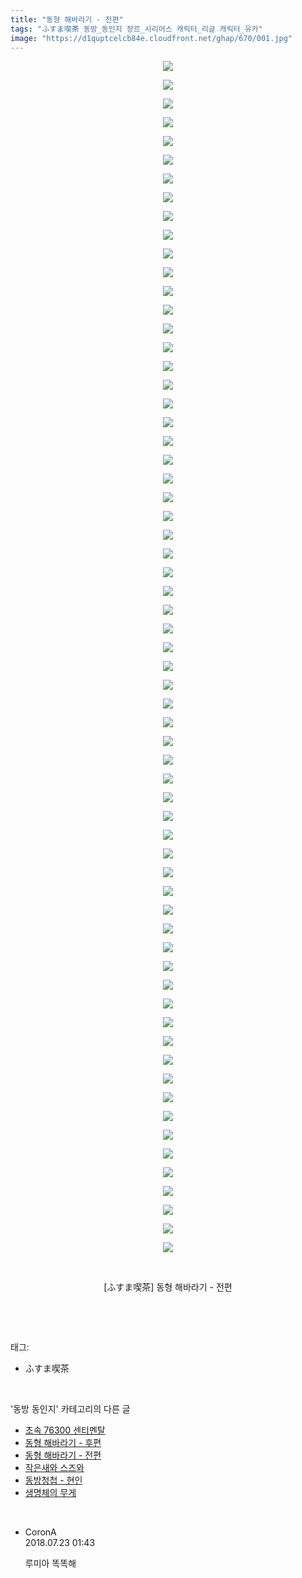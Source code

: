 ```yaml
---
title: "동형 해바라기 - 전편"
tags: "ふすま喫茶 동방_동인지 장르_시리어스 캐릭터_리글 캐릭터_유카"
image: "https://d1quptcelcb84e.cloudfront.net/ghap/670/001.jpg"
---
```

<div class="article">
<p style="text-align: center; clear: none; float: none;"><img src="{{ site.imgserver8 }}/ghap/670/001.jpg"/></p>
<p style="text-align: center; clear: none; float: none;"><img src="{{ site.imgserver8 }}/ghap/670/002.jpg"/></p>
<p style="text-align: center; clear: none; float: none;"><img src="{{ site.imgserver8 }}/ghap/670/003.jpg"/></p>
<p style="text-align: center; clear: none; float: none;"><img src="{{ site.imgserver8 }}/ghap/670/004.jpg"/></p>
<p style="text-align: center; clear: none; float: none;"><img src="{{ site.imgserver8 }}/ghap/670/005.jpg"/></p>
<p style="text-align: center; clear: none; float: none;"><img src="{{ site.imgserver8 }}/ghap/670/006.jpg"/></p>
<p style="text-align: center; clear: none; float: none;"><img src="{{ site.imgserver8 }}/ghap/670/007.jpg"/></p>
<p style="text-align: center; clear: none; float: none;"><img src="{{ site.imgserver8 }}/ghap/670/008.jpg"/></p>
<p style="text-align: center; clear: none; float: none;"><img src="{{ site.imgserver8 }}/ghap/670/009.jpg"/></p>
<p style="text-align: center; clear: none; float: none;"><img src="{{ site.imgserver8 }}/ghap/670/010.jpg"/></p>
<p style="text-align: center; clear: none; float: none;"><img src="{{ site.imgserver8 }}/ghap/670/011.jpg"/></p>
<p style="text-align: center; clear: none; float: none;"><img src="{{ site.imgserver8 }}/ghap/670/012.jpg"/></p>
<p style="text-align: center; clear: none; float: none;"><img src="{{ site.imgserver8 }}/ghap/670/013.jpg"/></p>
<p style="text-align: center; clear: none; float: none;"><img src="{{ site.imgserver8 }}/ghap/670/014.jpg"/></p>
<p style="text-align: center; clear: none; float: none;"><img src="{{ site.imgserver8 }}/ghap/670/015.jpg"/></p>
<p style="text-align: center; clear: none; float: none;"><img src="{{ site.imgserver8 }}/ghap/670/016.jpg"/></p>
<p style="text-align: center; clear: none; float: none;"><img src="{{ site.imgserver8 }}/ghap/670/017.jpg"/></p>
<p style="text-align: center; clear: none; float: none;"><img src="{{ site.imgserver8 }}/ghap/670/018.jpg"/></p>
<p style="text-align: center; clear: none; float: none;"><img src="{{ site.imgserver8 }}/ghap/670/019.jpg"/></p>
<p style="text-align: center; clear: none; float: none;"><img src="{{ site.imgserver8 }}/ghap/670/020.jpg"/></p>
<p style="text-align: center; clear: none; float: none;"><img src="{{ site.imgserver8 }}/ghap/670/021.jpg"/></p>
<p style="text-align: center; clear: none; float: none;"><img src="{{ site.imgserver8 }}/ghap/670/022.jpg"/></p>
<p style="text-align: center; clear: none; float: none;"><img src="{{ site.imgserver8 }}/ghap/670/023.jpg"/></p>
<p style="text-align: center; clear: none; float: none;"><img src="{{ site.imgserver8 }}/ghap/670/024.jpg"/></p>
<p style="text-align: center; clear: none; float: none;"><img src="{{ site.imgserver8 }}/ghap/670/025.jpg"/></p>
<p style="text-align: center; clear: none; float: none;"><img src="{{ site.imgserver8 }}/ghap/670/026.jpg"/></p>
<p style="text-align: center; clear: none; float: none;"><img src="{{ site.imgserver8 }}/ghap/670/027.jpg"/></p>
<p style="text-align: center; clear: none; float: none;"><img src="{{ site.imgserver8 }}/ghap/670/028.jpg"/></p>
<p style="text-align: center; clear: none; float: none;"><img src="{{ site.imgserver8 }}/ghap/670/029.jpg"/></p>
<p style="text-align: center; clear: none; float: none;"><img src="{{ site.imgserver8 }}/ghap/670/030.jpg"/></p>
<p style="text-align: center; clear: none; float: none;"><img src="{{ site.imgserver8 }}/ghap/670/031.jpg"/></p>
<p style="text-align: center; clear: none; float: none;"><img src="{{ site.imgserver8 }}/ghap/670/032.jpg"/></p>
<p style="text-align: center; clear: none; float: none;"><img src="{{ site.imgserver8 }}/ghap/670/033.jpg"/></p>
<p style="text-align: center; clear: none; float: none;"><img src="{{ site.imgserver8 }}/ghap/670/034.jpg"/></p>
<p style="text-align: center; clear: none; float: none;"><img src="{{ site.imgserver8 }}/ghap/670/035.jpg"/></p>
<p style="text-align: center; clear: none; float: none;"><img src="{{ site.imgserver8 }}/ghap/670/036.jpg"/></p>
<p style="text-align: center; clear: none; float: none;"><img src="{{ site.imgserver8 }}/ghap/670/037.jpg"/></p>
<p style="text-align: center; clear: none; float: none;"><img src="{{ site.imgserver8 }}/ghap/670/038.jpg"/></p>
<p style="text-align: center; clear: none; float: none;"><img src="{{ site.imgserver8 }}/ghap/670/039.jpg"/></p>
<p style="text-align: center; clear: none; float: none;"><img src="{{ site.imgserver8 }}/ghap/670/040.jpg"/></p>
<p style="text-align: center; clear: none; float: none;"><img src="{{ site.imgserver8 }}/ghap/670/041.jpg"/></p>
<p style="text-align: center; clear: none; float: none;"><img src="{{ site.imgserver8 }}/ghap/670/042.jpg"/></p>
<p style="text-align: center; clear: none; float: none;"><img src="{{ site.imgserver8 }}/ghap/670/043.jpg"/></p>
<p style="text-align: center; clear: none; float: none;"><img src="{{ site.imgserver8 }}/ghap/670/044.jpg"/></p>
<p style="text-align: center; clear: none; float: none;"><img src="{{ site.imgserver8 }}/ghap/670/045.jpg"/></p>
<p style="text-align: center; clear: none; float: none;"><img src="{{ site.imgserver8 }}/ghap/670/046.jpg"/></p>
<p style="text-align: center; clear: none; float: none;"><img src="{{ site.imgserver8 }}/ghap/670/047.jpg"/></p>
<p style="text-align: center; clear: none; float: none;"><img src="{{ site.imgserver8 }}/ghap/670/048.jpg"/></p>
<p style="text-align: center; clear: none; float: none;"><img src="{{ site.imgserver8 }}/ghap/670/049.jpg"/></p>
<p style="text-align: center; clear: none; float: none;"><img src="{{ site.imgserver8 }}/ghap/670/050.jpg"/></p>
<p style="text-align: center; clear: none; float: none;"><img src="{{ site.imgserver8 }}/ghap/670/051.jpg"/></p>
<p style="text-align: center; clear: none; float: none;"><img src="{{ site.imgserver8 }}/ghap/670/052.jpg"/></p>
<p style="text-align: center; clear: none; float: none;"><img src="{{ site.imgserver8 }}/ghap/670/053.jpg"/></p>
<p style="text-align: center; clear: none; float: none;"><img src="{{ site.imgserver8 }}/ghap/670/054.jpg"/></p>
<p style="text-align: center; clear: none; float: none;"><img src="{{ site.imgserver8 }}/ghap/670/055.jpg"/></p>
<p style="text-align: center; clear: none; float: none;"><img src="{{ site.imgserver8 }}/ghap/670/056.jpg"/></p>
<p style="text-align: center; clear: none; float: none;"><img src="{{ site.imgserver8 }}/ghap/670/057.jpg"/></p>
<p style="text-align: center; clear: none; float: none;"><img src="{{ site.imgserver8 }}/ghap/670/058.jpg"/></p>
<p style="text-align: center; clear: none; float: none;"><img src="{{ site.imgserver8 }}/ghap/670/059.jpg"/></p>
<p style="text-align: center; clear: none; float: none;"><img src="{{ site.imgserver8 }}/ghap/670/060.jpg"/></p>
<p style="text-align: center; clear: none; float: none;"><img src="{{ site.imgserver8 }}/ghap/670/061.jpg"/></p>
<p style="text-align: center; clear: none; float: none;"><img src="{{ site.imgserver8 }}/ghap/670/062.jpg"/></p>
<p style="text-align: center; clear: none; float: none;"><img src="{{ site.imgserver8 }}/ghap/670/063.jpg"/></p>
<p style="text-align: center; clear: none; float: none;"><img src="{{ site.imgserver8 }}/ghap/670/064.jpg"/></p>
<p style="text-align: center; clear: none; float: none;"><br/></p>
<p style="text-align: center; clear: none; float: none;">[ふすま喫茶] 동형 해바라기 - 전편</p>
<p><br/></p>
</div><br/>
<div class="tagTrail">
<p>태그: </p>
<ul>
<li>ふすま喫茶</li>
</ul>
</div><br/>
<div class="another">
<p>'동방 동인지' 카테고리의 다른 글</p>
<ul>
<li><a href="/ghap_672">초속 76300 센티멘탈</a></li>
<li><a href="/ghap_671">동형 해바라기 - 후편</a></li>
<li><a href="/ghap_670">동형 해바라기 - 전편</a></li>
<li><a href="/ghap_669">작은새와 스즈와</a></li>
<li><a href="/ghap_667">동방청첩 - 현인</a></li>
<li><a href="/ghap_665">생명체의 무게</a></li>
</ul>
</div><br/>
<div class="cb_module cb_fluid">
<div class="cb_wrt cb_profile">
<div class="comment">
<ul>
<li class="cb_thumb_off" id="comment15291903">
<div class="cb_comment_area">
<div class="cb_info_area">
<div class="cb_section">
<span class="cb_nick_name">CoronA</span>
</div>
<div class="cb_section">
<span class="cb_date">2018.07.23 01:43 </span>
</div>
</div>
<div class="cb_dsc_comment">
<p class="cb_dsc">
											루미아 똑똑해
										</p>
</div>
</div></li>
</ul>
</div>
</div><!-- commentList close -->
</div><br/>
